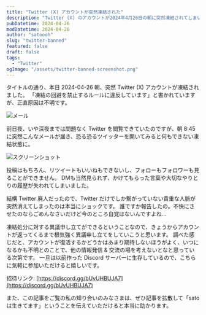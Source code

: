 ```yaml
---
title: "Twitter (X) アカウントが突然凍結された"
description: "Twitter (X) のアカウントが2024年4月26日の朝に突然凍結されてしまいました。Xルールに違反していることがユーザーにより報告されたとのことですが、身に覚えがないので異議申し立てをしています。"
pubDatetime: 2024-04-26
modDatetime: 2024-04-26
author: "satoooh"
slug: "twitter-banned"
featured: false
draft: false
tags:
  - "Twitter"
ogImage: "/assets/twitter-banned-screenshot.png"
---
```


タイトルの通り、本日 2024-04-26 朝、突然 Twitter (X) アカウントが凍結されました。
「凍結の回避を禁止するルールに違反しています」と書かれていますが、正直原因は不明です。

![メール](/assets/twitter-banned-mail.png)

前日夜、いや深夜までは問題なく Twitter を閲覧できていたのですが、朝 8:45 に突然こんなメールが届き、恐る恐るツイッターを開いてみると何もできない凍結状態に。

![スクリーンショット](/assets/twitter-banned-screenshot.png)

投稿はもちろん、リツイートもいいねもできないし、フォローもフォロワーも見ることができません。
DMも当然見られず、かけてもらった言葉や大切なやりとりの履歴が失われてしまいました。

結構 Twitter 廃人だったので、Twitter だけでしか繋がっていない貴重な人脈が突然消えてしまったのは本当にショックです。
誰ですか報告したの。不快にさせたのならごめんなさいだけど今のところ自覚はないんですよね...

凍結処分に対する異議申し立てができるということなので、きょうからアカウントが返ってくるまで根気強く異議申し立てをしていこうと思います。
調べた感じだと、アカウントが復活するかどうかはあまり期待しないほうがよく、いつになるかも不明とのことで、他の情報発信 & 交流の場を考えないとなと思っている次第です。
一旦は以前作った Discord サーバーに生存しているので、こちらに気軽に参加いただけると嬉しいです。

招待リンク: [https://discord.gg/bUvUHBUJA7](https://discord.gg/bUvUHBUJA7)

また、この記事をご覧の私の知り合いのみなさまは、ぜひ記事を拡散して「satoは生きてます」ということを伝えていただけると本当に助かります。
